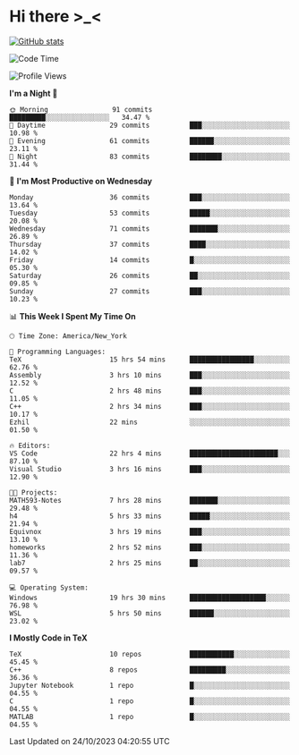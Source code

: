 # Hi there \>_<

[![GitHub stats](https://github-readme-stats.vercel.app/api?username=ARessegetesStery&show_icons=true&theme=transparent)](https://github.com/anuraghazra/github-readme-stats)

<!--START_SECTION:waka-->
![Code Time](http://img.shields.io/badge/Code%20Time-432%20hrs%2057%20mins-blue)

![Profile Views](http://img.shields.io/badge/Profile%20Views-0-blue)

**I'm a Night 🦉** 

```text
🌞 Morning                91 commits          █████████░░░░░░░░░░░░░░░░   34.47 % 
🌆 Daytime                29 commits          ███░░░░░░░░░░░░░░░░░░░░░░   10.98 % 
🌃 Evening                61 commits          ██████░░░░░░░░░░░░░░░░░░░   23.11 % 
🌙 Night                  83 commits          ████████░░░░░░░░░░░░░░░░░   31.44 % 
```
📅 **I'm Most Productive on Wednesday** 

```text
Monday                   36 commits          ███░░░░░░░░░░░░░░░░░░░░░░   13.64 % 
Tuesday                  53 commits          █████░░░░░░░░░░░░░░░░░░░░   20.08 % 
Wednesday                71 commits          ███████░░░░░░░░░░░░░░░░░░   26.89 % 
Thursday                 37 commits          ████░░░░░░░░░░░░░░░░░░░░░   14.02 % 
Friday                   14 commits          █░░░░░░░░░░░░░░░░░░░░░░░░   05.30 % 
Saturday                 26 commits          ██░░░░░░░░░░░░░░░░░░░░░░░   09.85 % 
Sunday                   27 commits          ███░░░░░░░░░░░░░░░░░░░░░░   10.23 % 
```


📊 **This Week I Spent My Time On** 

```text
🕑︎ Time Zone: America/New_York

💬 Programming Languages: 
TeX                      15 hrs 54 mins      ████████████████░░░░░░░░░   62.76 % 
Assembly                 3 hrs 10 mins       ███░░░░░░░░░░░░░░░░░░░░░░   12.52 % 
C                        2 hrs 48 mins       ███░░░░░░░░░░░░░░░░░░░░░░   11.05 % 
C++                      2 hrs 34 mins       ███░░░░░░░░░░░░░░░░░░░░░░   10.17 % 
Ezhil                    22 mins             ░░░░░░░░░░░░░░░░░░░░░░░░░   01.50 % 

🔥 Editors: 
VS Code                  22 hrs 4 mins       ██████████████████████░░░   87.10 % 
Visual Studio            3 hrs 16 mins       ███░░░░░░░░░░░░░░░░░░░░░░   12.90 % 

🐱‍💻 Projects: 
MATH593-Notes            7 hrs 28 mins       ███████░░░░░░░░░░░░░░░░░░   29.48 % 
h4                       5 hrs 33 mins       █████░░░░░░░░░░░░░░░░░░░░   21.94 % 
Equivnox                 3 hrs 19 mins       ███░░░░░░░░░░░░░░░░░░░░░░   13.10 % 
homeworks                2 hrs 52 mins       ███░░░░░░░░░░░░░░░░░░░░░░   11.36 % 
lab7                     2 hrs 25 mins       ██░░░░░░░░░░░░░░░░░░░░░░░   09.57 % 

💻 Operating System: 
Windows                  19 hrs 30 mins      ███████████████████░░░░░░   76.98 % 
WSL                      5 hrs 50 mins       ██████░░░░░░░░░░░░░░░░░░░   23.02 % 
```

**I Mostly Code in TeX** 

```text
TeX                      10 repos            ███████████░░░░░░░░░░░░░░   45.45 % 
C++                      8 repos             █████████░░░░░░░░░░░░░░░░   36.36 % 
Jupyter Notebook         1 repo              █░░░░░░░░░░░░░░░░░░░░░░░░   04.55 % 
C                        1 repo              █░░░░░░░░░░░░░░░░░░░░░░░░   04.55 % 
MATLAB                   1 repo              █░░░░░░░░░░░░░░░░░░░░░░░░   04.55 % 
```




 Last Updated on 24/10/2023 04:20:55 UTC
<!--END_SECTION:waka-->
